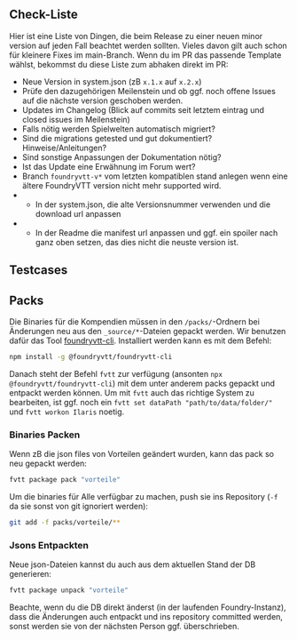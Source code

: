 ## Check-Liste
Hier ist eine Liste von Dingen, die beim Release zu einer neuen minor version auf jeden Fall beachtet werden sollten.
Vieles davon gilt auch schon für kleinere Fixes im main-Branch. Wenn du im PR das passende Template wählst, bekommst du diese Liste zum abhaken direkt im PR:
- Neue Version in system.json (zB `x.1.x` auf `x.2.x`)
- Prüfe den dazugehörigen Meilenstein und ob ggf. noch offene Issues auf die nächste version geschoben werden.
- Updates im Changelog (Blick auf commits seit letztem eintrag und closed issues im Meilenstein)
- Falls nötig werden Spielwelten automatisch migriert?
- Sind die migrations getested und gut dokumentiert? Hinweise/Anleitungen?
- Sind sonstige Anpassungen der Dokumentation nötig?
- Ist das Update eine Erwähnung im Forum wert?
- Branch `foundryvtt-v*` vom letzten kompatiblen stand anlegen wenn eine ältere FoundryVTT version nicht mehr supported wird.
- - In der system.json, die alte Versionsnummer verwenden und die download url anpassen
- - In der Readme die manifest url anpassen und ggf. ein spoiler nach ganz oben setzen, das dies nicht die neuste version ist.


## Testcases

## Packs
Die Binaries für die Kompendien müssen in den `/packs/`-Ordnern bei Änderungen neu aus den `_source/*`-Dateien gepackt werden.
Wir benutzen dafür das Tool [foundryvtt-cli](). 
Installiert werden kann es mit dem Befehl: 
```bash
npm install -g @foundryvtt/foundryvtt-cli
```
Danach steht der Befehl `fvtt` zur verfügung (ansonten `npx @foundryvtt/foundryvtt-cli`) mit dem unter anderem packs gepackt und entpackt werden können.
Um mit `fvtt` auch das richtige System zu bearbeiten, ist ggf. noch ein `fvtt set dataPath "path/to/data/folder/"` und `fvtt workon Ilaris` noetig.
### Binaries Packen

Wenn zB die json files von Vorteilen geändert wurden, kann das pack so neu gepackt werden: 
```bash
fvtt package pack "vorteile"
```
Um die binaries für Alle verfügbar zu machen, push sie ins Repository
(`-f` da sie sonst von git ignoriert werden):
```bash
git add -f packs/vorteile/**
```

### Jsons Entpackten
Neue json-Dateien kannst du auch aus dem aktuellen Stand der DB generieren: 
```bash
fvtt package unpack "vorteile"
```
Beachte, wenn du die DB direkt änderst (in der laufenden Foundry-Instanz), dass die Änderungen auch entpackt und ins repository committed werden, sonst werden sie von der nächsten Person ggf. überschrieben.
